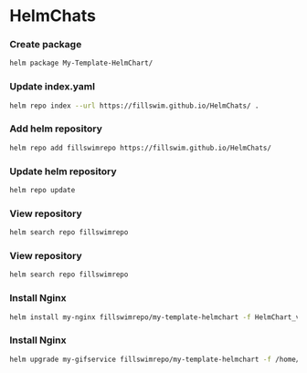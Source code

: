 # HelmChats

### Create package
```bash
helm package My-Template-HelmChart/
```

### Update index.yaml
```bash
helm repo index --url https://fillswim.github.io/HelmChats/ .
```

### Add helm repository
```bash
helm repo add fillswimrepo https://fillswim.github.io/HelmChats/
```

### Update helm repository
```bash
helm repo update
```

### View repository
```bash
helm search repo fillswimrepo
```

### View repository
```bash
helm search repo fillswimrepo
```

### Install Nginx
```bash
helm install my-nginx fillswimrepo/my-template-helmchart -f HelmChart_values_nginx.yaml
```

### Install Nginx
```bash
helm upgrade my-gifservice fillswimrepo/my-template-helmchart -f /home/fill/K8SManifests/HelmChart_values_gifservice.yaml
```